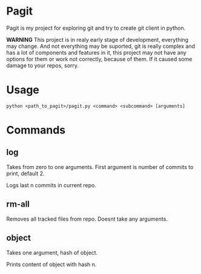 # Pagit

Pagit is my project for exploring git and try to create git client in python. 

**WARNING**
This project is in realy early stage of development, everything may change. And not everything may be suported, git is really complex and has a lot of components and features in it, this project may not have any options for them or work not correctly, because of them. If it caused some damage to your repos, sorry.

# Usage 
`python <path_to_pagit>/pagit.py <command> <subcommand> [arguments]`

# Commands
## log
Takes from zero to one arguments. First argument is number of commits to print, default 2. 

Logs last n commits in current repo.

## rm-all
Removes all tracked files from repo. Doesnt take any arguments.

## object
Takes one argument, hash of object.

Prints content of object with hash n.
